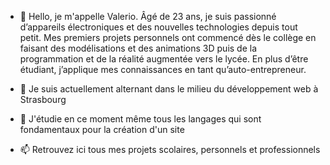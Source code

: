 - 👋 Hello, je m'appelle Valerio. Âgé de 23 ans, je suis passionné d’appareils électroniques et des nouvelles technologies 
     depuis tout petit. Mes premiers projets personnels ont commencé dès le collège en 
     faisant des modélisations et des animations 3D puis de la programmation et de la réalité 
     augmentée vers le lycée. En plus d’être étudiant, j’applique mes connaissances en tant 
     qu’auto-entrepreneur.

- 👀 Je suis actuellement alternant dans le milieu du développement web à Strasbourg

- 🌱 J'étudie en ce moment même tous les langages qui sont fondamentaux pour la création d'un site

- 📫 Retrouvez ici tous mes projets scolaires, personnels et professionnels
<!-- - 💞️ I’m looking to collaborate on ... -->

